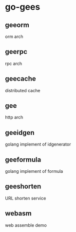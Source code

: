 # go-gees

## geeorm
orm arch
## geerpc
rpc arch
## geecache
distributed cache 
## gee
http arch
## geeidgen
golang implement of idgenerator
## geeformula
golang implement of formula
## geeshorten
URL shorten service
## webasm
web assemble demo

